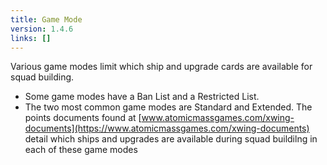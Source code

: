 ```yaml
---
title: Game Mode
version: 1.4.6
links: []
---
```


Various game modes limit which ship and upgrade cards are available for squad building.

- Some game modes have a Ban List and a Restricted List.
- The two most common game modes are Standard and Extended. The points documents found at [www.atomicmassgames.com/xwing-documents](https://www.atomicmassgames.com/xwing-documents) detail which ships and upgrades are available during squad buildilng in each of these game modes
